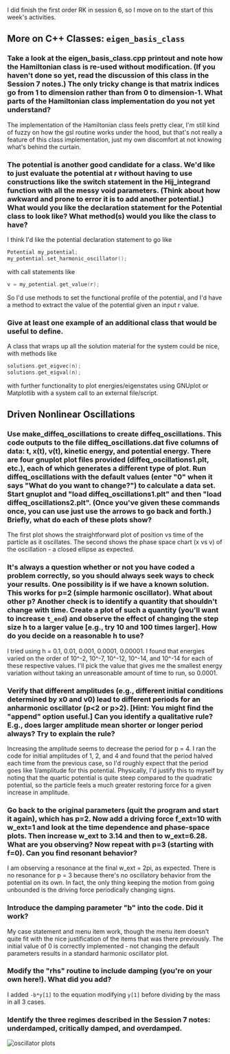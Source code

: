 I did finish the first order RK in session 6, so I move on to the start of this week's activities. 

## More on C++ Classes: `eigen_basis_class`

### Take a look at the eigen_basis_class.cpp printout and note how the Hamiltonian class is re-used without modification. (If you haven't done so yet, read the discussion of this class in the Session 7 notes.) The only tricky change is that matrix indices go from 1 to dimension rather than from 0 to dimension-1. What parts of the Hamiltonian class implementation do you not yet understand?

The implementation of the Hamiltonian class feels pretty clear, I'm still kind of fuzzy on how the gsl routine works under the hood, but that's not really a feature of this class implementation, just my own discomfort at not knowing what's behind the curtain. 

### The potential is another good candidate for a class. We'd like to just evaluate the potential at r without having to use constructions like the switch statement in the Hij_integrand function with all the messy void parameters. (Think about how awkward and prone to error it is to add another potential.) What would you like the declaration statement for the Potential class to look like? What method(s) would you like the class to have?

I think I'd like the potential declaration statement to go like 
```cpp
Potential my_potential;
my_potential.set_harmonic_oscillator();
```
with call statements like 
```cpp
v = my_potential.get_value(r);
```

So I'd use methods to set the functional profile of the potential, and I'd have a method to extract the value of the potential given an input r value. 

### Give at least one example of an additional class that would be useful to define.

A class that wraps up all the solution material for the system could be nice, with methods like 

```cpp
solutions.get_eigvec(n);
solutions.get_eigval(n);
```
with further functionality to plot energies/eigenstates using GNUplot or Matplotlib with a system call to an external file/script.

## Driven Nonlinear Oscillations

### Use make_diffeq_oscillations to create diffeq_oscillations. This code outputs to the file diffeq_oscillations.dat five columns of data: t, x(t), v(t), kinetic energy, and potential energy. There are four gnuplot plot files provided (diffeq_oscillations1.plt, etc.), each of which generates a different type of plot. Run diffeq_oscillations with the default values (enter "0" when it says "What do you want to change?") to calculate a data set. Start gnuplot and "load diffeq_oscillations1.plt" and then "load diffeq_oscillations2.plt". (Once you've given these commands once, you can use just use the arrows to go back and forth.) Briefly, what do each of these plots show?

The first plot shows the straightforward plot of position vs time of the particle as it oscillates. The second shows the phase space chart (x vs v) of the oscillation - a closed ellipse as expected. 

### It's always a question whether or not you have coded a problem correctly, so you should always seek ways to check your results. One possibility is if we have a known solution. This works for p=2 (simple harmonic oscillator). What about other p? Another check is to identify a quantity that shouldn't change with time. Create a plot of such a quantity (you'll want to increase `t_end`) and observe the effect of changing the step size h to a larger value [e.g., try 10 and 100 times larger]. How do you decide on a reasonable h to use?

I tried using h = 0.1, 0.01, 0.001, 0.0001, 0.00001. I found that energies varied on the order of 10^-2, 10^-7, 10^-12, 10^-14, and 10^-14 for each of these respective values. I'll pick the value that gives me the smallest energy variation without taking an unreasonable amount of time to run, so 0.0001. 

### Verify that different amplitudes (e.g., different initial conditions determined by x0 and v0) lead to different periods for an anharmonic oscillator (p<2 or p>2). [Hint: You might find the "append" option useful.] Can you identify a qualitative rule? E.g., does larger amplitude mean shorter or longer period always? Try to explain the rule?

Increasing the amplitude seems to decrease the period for p = 4. I ran the code for initial amplitudes of 1, 2, and 4 and found that the period halved each time from the previous case, so I'd roughly expect that the period goes like 1/amplitude for this potential. Physically, I'd justify this to myself by noting that the quartic potential is quite steep compared to the quadratic potential, so the particle feels a much greater restoring force for a given increase in amplitude. 

### Go back to the original parameters (quit the program and start it again), which has p=2. Now add a driving force f_ext=10 with w_ext=1 and look at the time dependence and phase-space plots. Then increase w_ext to 3.14 and then to w_ext=6.28. What are you observing? Now repeat with p=3 (starting with f=0). Can you find resonant behavior?

I am observing a resonance at the final w_ext = 2pi, as expected. There is no resonance for p = 3 because there's no oscillatory behavior from the potential on its own. In fact, the only thing keeping the motion from going unbounded is the driving force periodically changing signs. 

### Introduce the damping parameter "b" into the code. Did it work? 

My case statement and menu item work, though the menu item doesn't quite fit with the nice justification of the items that was there previously. The initial value of 0 is correctly implemented - not changing the default parameters results in a standard harmonic oscillator plot. 

### Modify the "rhs" routine to include damping (you're on your own here!). What did you add? 

I added `-b*y[1]` to the equation modifying `y[1]` before dividing by the mass in all 3 cases. 

### Identify the three regimes described in the Session 7 notes: underdamped, critically damped, and overdamped.

![oscillator plots](https://github.com/psharma117/PHY480-Computational-Physics/session_07/oscillator-regimes.png)


